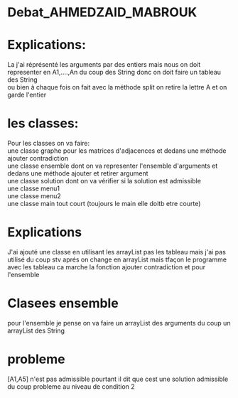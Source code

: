 # Debat_AHMEDZAID_MABROUK

# Explications:

La j'ai réprésenté les arguments par des entiers mais nous on doit representer en A1,....,An du coup des String donc on doit faire un tableau des String <br>
ou bien à chaque fois on fait avec la méthode split on retire la lettre A et on garde l'entier <br>

# les classes:

Pour les classes on va faire:<br> 
une classe graphe pour les matrices d'adjacences et dedans une méthode ajouter contradiction<br>
une classe ensemble dont on va representer l'ensemble d'arguments et dedans une méthode ajouter et retirer argument<br>
une classe solution dont on va vérifier si la solution est admissible<br>
une classe menu1<br> 
une classe menu2<br>
une classe main tout court (toujours le main elle doitb etre courte)

# Explications 
J'ai ajouté une classe en utilisant les arrayList pas les tableau mais j'ai pas utilisé du coup stv aprés on change en arrayList mais tfaçon le programme avec les tableau ca marche la fonction ajouter contradiction et pour l'ensemble 
# Clasees ensemble 
pour l'ensemble je pense on va faire un arrayList des arguments du coup un arrayList des String

# probleme 
[A1,A5] n'est pas admissible pourtant il dit que cest une solution admissible du coup probleme au  niveau de condition 2

